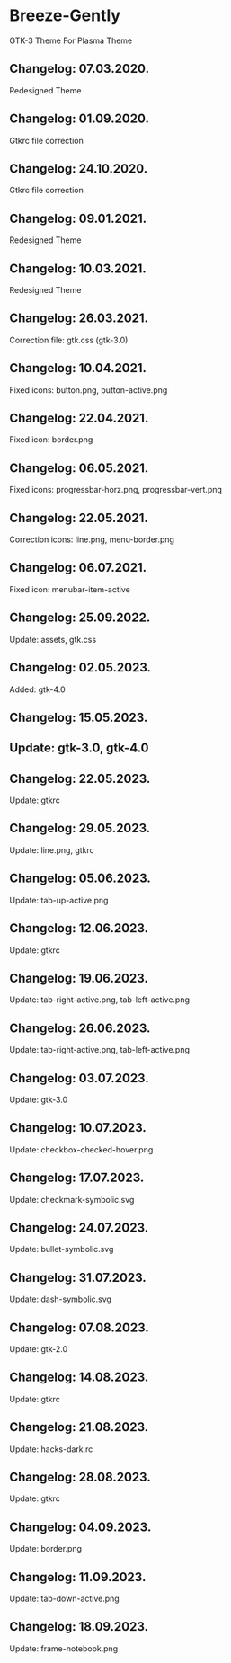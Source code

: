 # Breeze-Gently
GTK-3 Theme For Plasma Theme

Changelog: 07.03.2020.
---------------------

Redesigned Theme

Changelog: 01.09.2020.
----------------------

Gtkrc file correction

Changelog: 24.10.2020.
---------------------

Gtkrc file correction

Changelog: 09.01.2021.
----------------------

Redesigned Theme

Changelog: 10.03.2021.
----------------------

Redesigned Theme

Changelog: 26.03.2021.
---------------------

Correction file: gtk.css (gtk-3.0)

Changelog: 10.04.2021.
----------------------

Fixed icons: button.png, button-active.png

Changelog: 22.04.2021.
-----------------------

Fixed icon: border.png

Changelog: 06.05.2021.
----------------------

Fixed icons: progressbar-horz.png, progressbar-vert.png

Changelog: 22.05.2021.
----------------------

Correction icons: line.png, menu-border.png

Changelog: 06.07.2021.
----------------------

Fixed icon: menubar-item-active

Changelog: 25.09.2022.
----------------------

Update: assets, gtk.css

Changelog: 02.05.2023.
----------------------

Added: gtk-4.0

Changelog: 15.05.2023.
----------------------

Update: gtk-3.0, gtk-4.0
---

Changelog: 22.05.2023.
----------------------

Update: gtkrc

Changelog: 29.05.2023.
----------------------

Update: line.png, gtkrc

Changelog: 05.06.2023.
----------------------

Update: tab-up-active.png


Changelog: 12.06.2023.
----------------------

Update: gtkrc

Changelog: 19.06.2023.
----------------------

Update: tab-right-active.png, tab-left-active.png

Changelog: 26.06.2023.
----------------------

Update: tab-right-active.png, tab-left-active.png

Changelog: 03.07.2023.
----------------------

Update: gtk-3.0

Changelog: 10.07.2023.
----------------------

Update: checkbox-checked-hover.png


Changelog: 17.07.2023.
----------------------

Update: checkmark-symbolic.svg

Changelog: 24.07.2023.
----------------------

Update: bullet-symbolic.svg


Changelog: 31.07.2023.
----------------------

Update: dash-symbolic.svg

Changelog: 07.08.2023.
----------------------

Update: gtk-2.0

Changelog: 14.08.2023.
----------------------

Update: gtkrc

Changelog: 21.08.2023.
----------------------

Update: hacks-dark.rc

Changelog: 28.08.2023.
----------------------

Update: gtkrc

Changelog: 04.09.2023.
----------------------

Update: border.png

Changelog: 11.09.2023.
----------------------

Update: tab-down-active.png

Changelog: 18.09.2023.
----------------------

Update: frame-notebook.png
